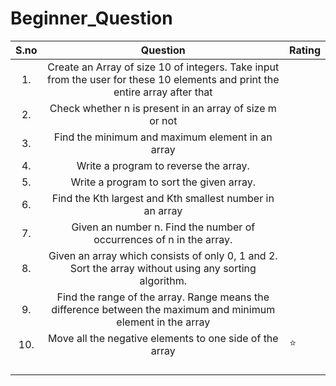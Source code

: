 # Beginner_Question

| S.no  | Question  | Rating  |
|:-:|:-:|---|
| 1.  | Create an Array of size 10 of integers. Take input from the user for these 10 elements and print the entire array after that  |   |
| 2.  | Check whether n is present in an array of size m or not  |   |
| 3.  |  Find the minimum and maximum element in an array |   |
| 4.  | Write a program to reverse the array.  |   |
|  5. | Write a program to sort the given array.  |   |
| 6. |  Find the Kth largest and Kth smallest number in an array |   |
| 7.  | Given an number n. Find the number of occurrences of n in the array.  |   |
|  8. | Given an array which consists of only 0, 1 and 2. Sort the array without using any sorting algorithm.  |   |
|  9. | Find the range of the array. Range means the difference between the maximum and minimum element in the array  |   |
|  10. |  Move all the negative elements to one side of the array |  ⭐ |
|   |   |   |
|   |   |   |
|   |   |   |
|   |   |   |